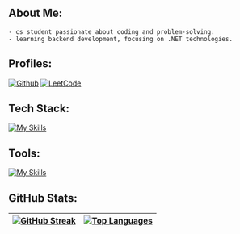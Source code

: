 ## About Me:
```
- cs student passionate about coding and problem-solving.
- learning backend development, focusing on .NET technologies.
```

## Profiles:
[![Github](https://img.shields.io/badge/Github-0d1117?logo=github&logoColor=white&style=flat-square)](https://github.com/hel4l)
[![LeetCode](https://img.shields.io/badge/LeetCode-0d1117?logo=leetcode&logoColor=white&style=flat-square)](https://leetcode.com/hel4l)

## Tech Stack:
[![My Skills](https://skillicons.dev/icons?i=cs,dotnet)](https://skillicons.dev)

## Tools:
[![My Skills](https://skillicons.dev/icons?i=vscode,visualstudio,rider,postman,git)](https://skillicons.dev)

## GitHub Stats:
| [![GitHub Streak](http://github-readme-streak-stats.herokuapp.com?user=helal-cs&theme=github_dark&hide_border=true&include_all_commits=false&count_private=true&layout=compact)](https://git.io/streak-stats) | [![Top Languages](https://github-readme-stats.vercel.app/api/top-langs/?username=helal-cs&theme=github_dark&hide_border=true&include_all_commits=false&count_private=true&layout=compact)](https://github.com/helal-cs) |
| ------------------------ | ------------------ |